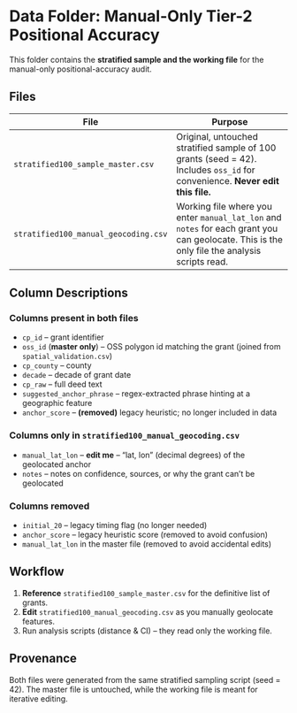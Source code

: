 # Data Folder: Manual-Only Tier-2 Positional Accuracy

This folder contains the **stratified sample and the working file** for the manual-only positional-accuracy audit.

## Files

| File | Purpose |
|------|---------|
| `stratified100_sample_master.csv` | Original, untouched stratified sample of 100 grants (seed = 42). Includes `oss_id` for convenience. **Never edit this file.** |
| `stratified100_manual_geocoding.csv` | Working file where you enter `manual_lat_lon` and `notes` for each grant you can geolocate. This is the only file the analysis scripts read. |

## Column Descriptions

### Columns present in **both** files
- `cp_id` – grant identifier
- `oss_id` (**master only**) – OSS polygon id matching the grant (joined from `spatial_validation.csv`)
- `cp_county` – county
- `decade` – decade of grant date
- `cp_raw` – full deed text
- `suggested_anchor_phrase` – regex-extracted phrase hinting at a geographic feature
- `anchor_score` – **(removed)** legacy heuristic; no longer included in data

### Columns **only in `stratified100_manual_geocoding.csv`**
- `manual_lat_lon` – **edit me** – “lat, lon” (decimal degrees) of the geolocated anchor
- `notes` – notes on confidence, sources, or why the grant can’t be geolocated

### Columns removed
- `initial_20` – legacy timing flag (no longer needed)
- `anchor_score` – legacy heuristic score (removed to avoid confusion)
- `manual_lat_lon` in the master file (removed to avoid accidental edits)

## Workflow
1. **Reference** `stratified100_sample_master.csv` for the definitive list of grants.
2. **Edit** `stratified100_manual_geocoding.csv` as you manually geolocate features.
3. Run analysis scripts (distance & CI) – they read only the working file.

## Provenance
Both files were generated from the same stratified sampling script (seed = 42). The master file is untouched, while the working file is meant for iterative editing. 